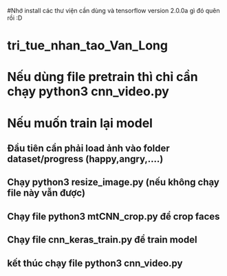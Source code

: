 #Nhớ install các thư viện cần dùng và tensorflow version 2.0.0a gì đó quên rồi :D
# tri_tue_nhan_tao_Van_Long
# Nếu dùng file pretrain thì chỉ cần chạy python3 cnn_video.py
# Nếu muốn train lại model
## Đầu tiên cần phải load ảnh vào folder dataset/progress (happy,angry,....)
## Chạy python3 resize_image.py (nếu không chạy file này vẫn được)
## Chạy file python3 mtCNN_crop.py để crop faces
## Chạy file cnn_keras_train.py để train model
## kết thúc chạy file python3 cnn_video.py